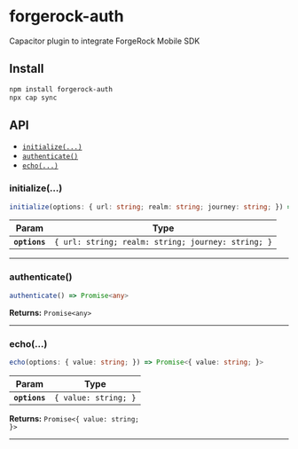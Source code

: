 # forgerock-auth

Capacitor plugin to integrate ForgeRock Mobile SDK

## Install

```bash
npm install forgerock-auth
npx cap sync
```

## API

<docgen-index>

* [`initialize(...)`](#initialize)
* [`authenticate()`](#authenticate)
* [`echo(...)`](#echo)

</docgen-index>

<docgen-api>
<!--Update the source file JSDoc comments and rerun docgen to update the docs below-->

### initialize(...)

```typescript
initialize(options: { url: string; realm: string; journey: string; }) => Promise<void>
```

| Param         | Type                                                          |
| ------------- | ------------------------------------------------------------- |
| **`options`** | <code>{ url: string; realm: string; journey: string; }</code> |

--------------------


### authenticate()

```typescript
authenticate() => Promise<any>
```

**Returns:** <code>Promise&lt;any&gt;</code>

--------------------


### echo(...)

```typescript
echo(options: { value: string; }) => Promise<{ value: string; }>
```

| Param         | Type                            |
| ------------- | ------------------------------- |
| **`options`** | <code>{ value: string; }</code> |

**Returns:** <code>Promise&lt;{ value: string; }&gt;</code>

--------------------

</docgen-api>
